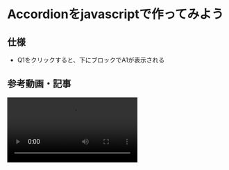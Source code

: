 # Accordionをjavascriptで作ってみよう

## 仕様
 - Q1をクリックすると、下にブロックでA1が表示される

## 参考動画・記事
<video src="https://youtu.be/t7hLDtK8MO4?si=ZpHAy77qZbVTF68u" controls="true"></video>